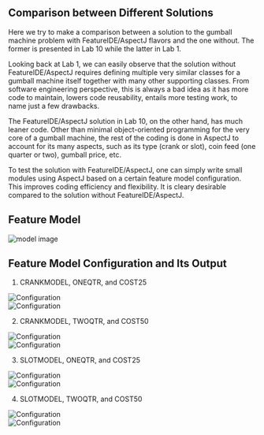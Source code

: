 ## Comparison between Different Solutions
Here we try to make a comparison between a solution to the gumball machine
problem with FeatureIDE/AspectJ flavors and the one without.  The former is
presented in Lab 10 while the latter in Lab 1.

Looking back at Lab 1, we can easily observe that the solution without
FeatureIDE/AspectJ requires defining multiple very similar classes for a gumball
machine itself together with many other supporting classes.  From software
engineering perspective, this is always a bad idea as it
has more code to maintain, lowers code reusability, entails more testing work,
to name just a few drawbacks.

The FeatureIDE/AspectJ solution in Lab 10, on the other hand, has much leaner
code.  Other than minimal object-oriented programming for the very core of a
gumball machine, the rest of the coding is done in AspectJ to account for its
many aspects, such as its type (crank or slot), coin feed (one quarter or two),
gumball price, etc.

To test the solution with FeatureIDE/AspectJ, one can simply write small modules
using AspectJ based on a certain feature model configuration.  This improves
coding efficiency and flexibility.  It is cleary desirable compared to the
solution without FeatureIDE/AspectJ.

## Feature Model
![model image](images/model.png?raw=true)
## Feature Model Configuration and Its Output 
1. CRANKMODEL, ONEQTR, and COST25

![Configuration](images/crank25.png?raw=true) \
![Configuration](images/crank25output.png?raw=true)

2. CRANKMODEL, TWOQTR, and COST50

![Configuration](images/crank50.png?raw=true) \
![Configuration](images/crank50output.png?raw=true)

3. SLOTMODEL, ONEQTR, and COST25

![Configuration](images/slot25.png?raw=true) \
![Configuration](images/slot25output.png?raw=true)

4. SLOTMODEL, TWOQTR, and COST50

![Configuration](images/slot50.png?raw=true) \
![Configuration](images/slot50output.png?raw=true)
